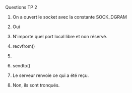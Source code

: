 Questions TP 2

1. On a ouvert le socket avec la constante SOCK_DGRAM

2. Oui

3. N'importe quel port local libre et non réservé.

4. recvfrom()

5.

6. sendto()

7. Le serveur renvoie ce qui a été reçu.

8. Non, ils sont tronqués.


